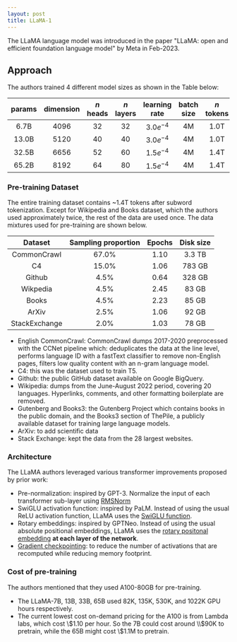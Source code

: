 ```yaml
---
layout: post
title: LLaMA-1
---
```


The LLaMA language model was introduced in the paper "LLaMA: open and efficient foundation language model" by Meta in Feb-2023.

## Approach

The authors trained 4 different model sizes as shown in the Table below:

| params | dimension | $n$ heads | $n$ layers | learning rate | batch size | $n$ tokens |
|:-:|:-:|:-:|:-:|:-:|:-:|:-:|
|6.7B | 4096 | 32 | 32 | $3.0e^{-4}$ | 4M | 1.0T |
|13.0B | 5120 | 40 | 40 | $3.0e^{-4}$ | 4M | 1.0T |
|32.5B | 6656 | 52 | 60 | $1.5e^{-4}$ | 4M | 1.4T |
|65.2B | 8192 | 64 | 80 | $1.5e^{-4}$ | 4M | 1.4T |

### Pre-training Dataset
The entire training dataset contains ~1.4T tokens after subword tokenization. Except for Wikipedia and Books dataset, which the authors used approximately twice, the rest of the data are used once. The data mixtures used for pre-training are shown below.

| Dataset | Sampling proportion | Epochs | Disk size | 
|:-:|:-:|:-:|:-:|
| CommonCrawl | 67.0% | 1.10 | 3.3 TB | 
| C4 | 15.0% | 1.06 | 783 GB |
|Github | 4.5% | 0.64 | 328 GB|
|Wikpedia | 4.5% | 2.45 | 83 GB|
|Books | 4.5% | 2.23 | 85 GB|
|ArXiv | 2.5% | 1.06 | 92 GB|
|StackExchange | 2.0% | 1.03 | 78 GB|

* English CommonCrawl: CommonCrawl dumps 2017-2020 preprocessed with the CCNet pipeline which: deduplicates the data at the line level, performs language ID with a fastText classifier to remove non-English pages, filters low quality content with an n-gram language model.
* C4: this was the dataset used to train T5.
* Github: the public GitHub dataset available on Google BigQuery.
* Wikipedia: dumps from the June-August 2022 period, covering 20 languages. Hyperlinks, comments, and other formatting boilerplate are removed.
* Gutenberg and Books3: the Gutenberg Project which contains books in the public domain, and the Books3 section of ThePile, a publicly available dataset for training large language models.
* ArXiv: to add scientific data
* Stack Exchange: kept the data from the 28 largest websites.

### Architecture
The LLaMA authors leveraged various transformer improvements proposed by prior work:
* Pre-normalization: inspired by GPT-3. Normalize the input of each transformer sub-layer using [RMSNorm](techniques-to-enable-deep-nn#root-mean-square-layer-normalization-rmsnorm)
* SwiGLU activation function: inspired by PaLM. Instead of using the usual ReLU activation function, LLaMA uses the [SwiGLU function](activation-functions#swish-gated-linear-unit-swiglusilu).
* Rotary embeddings: inspired by GPTNeo. Instead of using the usual absolute positional embeddings, LLaMA uses the [rotary positonal embedding](https://chanys.github.io/rotary-position-embedding/) **at each layer of the network**.
* [Gradient checkpointing](https://chanys.github.io/gradient-checkpointing/): to reduce the number of activations that are recomputed while reducing memory footprint.

### Cost of pre-training
The authors mentioned that they used A100-80GB for pre-training. 
* The LLaMA-7B, 13B, 33B, 65B used 82K, 135K, 530K, and 1022K GPU hours respectively. 
* The current lowest cost on-demand pricing for the A100 is from Lambda labs, which cost \\$1.10 per hour. So the 7B could cost around \\$90K to pretrain, while the 65B might cost \\$1.1M to pretrain.
